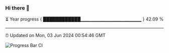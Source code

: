 ### Hi there 👋

⏳ Year progress { ████████████▁▁▁▁▁▁▁▁▁▁▁▁▁▁▁▁▁▁ } 42.09 %

---

⏰ Updated on Mon, 03 Jun 2024 00:54:46 GMT

![Progress Bar CI](https://github.com/liununu/liununu/workflows/Progress%20Bar%20CI/badge.svg)
